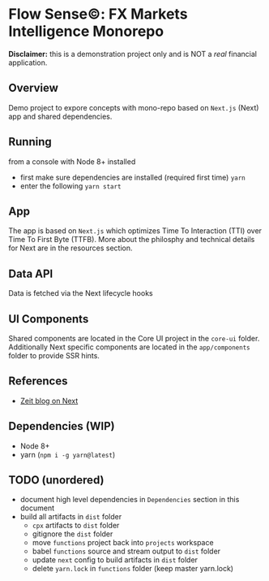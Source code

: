 # Flow Sense©: FX Markets Intelligence Monorepo

**Disclaimer:** this is a demonstration project only and is NOT a _real_ financial application.

## Overview
Demo project to expore concepts with mono-repo based on `Next.js` (Next) app and shared dependencies.

## Running
from a console with Node 8+ installed 
* first make sure dependencies are installed (required first time)
`yarn`
* enter the following
`yarn start`

## App
The app is based on `Next.js` which optimizes Time To Interaction (TTI) over Time To First Byte (TTFB).  More about the philosphy and technical details for Next are in the resources section.

## Data API
Data is fetched via the Next lifecycle hooks

## UI Components
Shared components are located in the Core UI project in the `core-ui` folder.  Additionally Next specific components are located in the `app/components` folder to provide SSR hints.

## References
* [Zeit blog on Next](https://zeit.co/blog/next2)

## Dependencies (WIP)
* Node 8+
* yarn (`npm i -g yarn@latest`)
    
## TODO (unordered)
- document high level dependencies in `Dependencies` section in this document
- build all artifacts in `dist` folder
  - `cpx` artifacts to `dist` folder
  - gitignore the `dist` folder
  - move `functions` project back into `projects` workspace
  - babel `functions` source and stream output to `dist` folder
  - update `next` config to build artifacts in `dist` folder
  - delete `yarn.lock` in `functions` folder (keep master yarn.lock)
